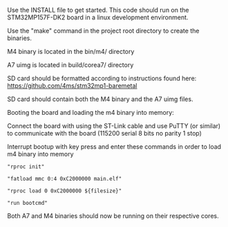 Use the INSTALL file to get started. This code should run on the STM32MP157F-DK2 board in a linux development environment.

Use the "make" command in the project root directory to create the binaries. 

M4 binary is located in the bin/m4/ directory

A7 uimg is located in build/corea7/ directory

SD card should be formatted according to instructions found here: https://github.com/4ms/stm32mp1-baremetal

SD card should contain both the M4 binary and the A7 uimg files.


Booting the board and loading the m4 binary into memory:

  Connect the board with using the ST-Link cable and use PuTTY (or similar) to communicate with the board (115200 serial 8 bits no parity 1 stop)
  
  Interrupt bootup with key press and enter these commands in order to load m4 binary into memory
  
    "rproc init"
    
    "fatload mmc 0:4 0xC2000000 main.elf"
    
    "rproc load 0 0xC2000000 ${filesize}"
    
    "run bootcmd"
    
    
 Both A7 and M4 binaries should now be running on their respective cores.
